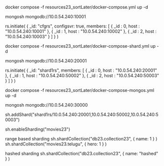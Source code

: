 docker compose -f resources23_sortLater/docker-compose.yml up -d

mongosh mongodb://10.0.54.240:10001


rs.initiate(
    {
        _id: "cfgrs",
        configsvr: true,
        members: [
            { _id : 0, host : "10.0.54.240:10001" },
            { _id : 1, host : "10.0.54.240:10002" },
            { _id : 2, host : "10.0.54.240:10003" }
        ]
    }
)

docker compose -f resources23_sortLater/docker-compose-shard.yml up -d

mongosh mongodb://10.0.54.240:20001


rs.initiate(
    {
        _id: "shard1rs",
        members: [
            { _id : 0, host : "10.0.54.240:20001" },
            { _id : 1, host : "10.0.54.240:50002" },
            { _id : 2, host : "10.0.54.240:50003" }
        ]
    }
)

docker compose -f resources23_sortLater/docker-compose-mongos.yml up -d

mongosh mongodb://10.0.54.240:30000

sh.addShard("shard1rs/10.0.54.240:20001,10.0.54.240:50002,10.0.54.240:50003")



sh.enableSharding("movies23")

range based sharding
    sh.shardCollection("db23.collection23", { name: 1 } )
    sh.shardCollection("movies23.telugu", { hero: 1 } )


hashed sharding
    sh.shardCollection("db23.collection23", { name: "hashed" } )

